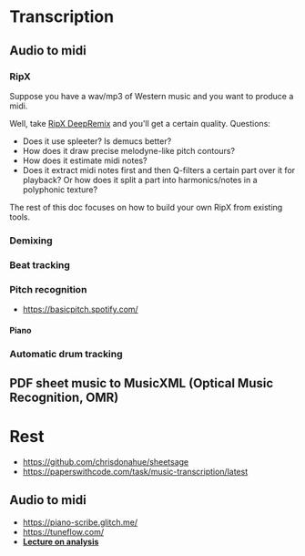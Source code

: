 # Transcription

## Audio to midi



### RipX

Suppose you have a wav/mp3 of Western music and you want to produce a midi.

Well, take [RipX DeepRemix](https://hitnmix.com/remix-software/) and you'll get a certain quality. Questions:
- Does it use spleeter? Is demucs better?
- How does it draw precise melodyne-like pitch contours?
- How does it estimate midi notes?
- Does it extract midi notes first and then Q-filters a certain part over it for playback? Or how does it split a part into harmonics/notes in a polyphonic texture?

The rest of this doc focuses on how to build your own RipX from existing tools.

### Demixing



### Beat tracking

### Pitch recognition

- https://basicpitch.spotify.com/

#### Piano

### Automatic drum tracking






## PDF sheet music to MusicXML (Optical Music Recognition, OMR)




 # Rest

- https://github.com/chrisdonahue/sheetsage
- https://paperswithcode.com/task/music-transcription/latest

Audio to midi
---


- https://piano-scribe.glitch.me/
- https://tuneflow.com/
- [**Lecture on analysis**](../talks/f0/02_analysis.md)
